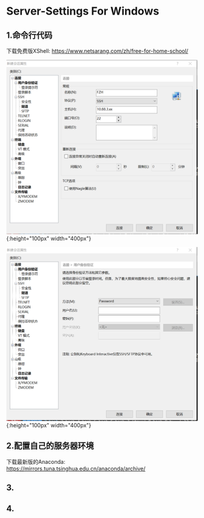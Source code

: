 # Server-Settings For Windows
## 1.命令行代码
下载免费版XShell: https://www.netsarang.com/zh/free-for-home-school/

![](./img/XShellHost.png){:height="100px" width="400px"}

![](./img/XShellUserPasswd.png){:height="100px" width="400px"}

## 2.配置自己的服务器环境
下载最新版的Anaconda: https://mirrors.tuna.tsinghua.edu.cn/anaconda/archive/



## 3.

## 4.

